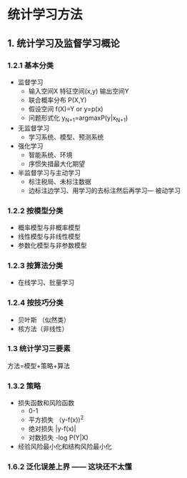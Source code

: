 # 统计学习方法



## 1. 统计学习及监督学习概论

### 1.2.1 基本分类

- 监督学习
  - 输入空间X 特征空间(x,y) 输出空间Y
  - 联合概率分布 P(X,Y)
  - 假设空间 f(X)=Y or y=p(x)
  - 问题形式化 y<sub>N+1</sub>=argmaxP(y|x<sub>N+1</sub>)
- 无监督学习
  - 学习系统、模型、预测系统
- 强化学习
  - 智能系统、环境
  - 序惯失措最大化期望
- 半监督学习与主动学习
  - 标注税局、未标注数据
  - 边标注边学习、用学习的去标注然后再学习— 被动学习

### 1.2.2 按模型分类

- 概率模型与非概率模型
- 线性模型与非线性模型
- 参数化模型与非参数模型

### 1.2.3 按算法分类

- 在线学习、批量学习

### 1.2.4 按技巧分类

- 贝叶斯 （似然类）
- 核方法（非线性）

### 1.3 统计学习三要素

方法=模型+策略+算法

### 1.3.2 策略

- 损失函数和风险函数
  - 0-1
  - 平方损失 （y-f(x))<sup>2</sup>
  - 绝对损失 |y-f(x)|
  - 对数损失 -log P(Y|X)
- 经验风险最小化和结构风险最小化

### 1.6.2 泛化误差上界 —— 这块还不太懂





